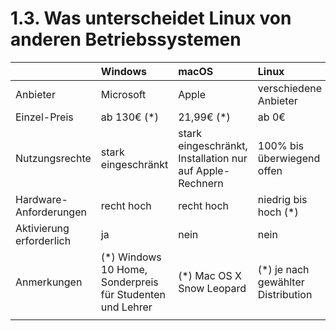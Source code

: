 # 1.3. Was unterscheidet Linux von anderen Betriebssystemen

|  | Windows | macOS | Linux |
| :--- | :--- | :--- | :--- |
| Anbieter | Microsoft | Apple | verschiedene Anbieter |
| Einzel-Preis | ab 130€ \(\*\) | 21,99€ \(\*\) | ab 0€ |
| Nutzungsrechte | stark eingeschränkt | stark eingeschränkt, Installation nur auf Apple-Rechnern | 100% bis überwiegend offen |
| Hardware-Anforderungen | recht hoch | recht hoch | niedrig bis hoch \(\*\) |
| Aktivierung erforderlich | ja | nein | nein |
| Anmerkungen | \(\*\) Windows 10 Home, Sonderpreis für Studenten und Lehrer | \(\*\) Mac OS X Snow Leopard | \(\*\) je nach gewählter Distribution |
|  |  |  |  |



